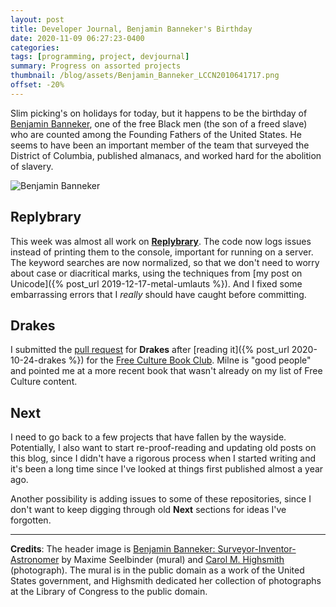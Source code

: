 ```yaml
---
layout: post
title: Developer Journal, Benjamin Banneker's Birthday
date: 2020-11-09 06:27:23-0400
categories:
tags: [programming, project, devjournal]
summary: Progress on assorted projects
thumbnail: /blog/assets/Benjamin_Banneker_LCCN2010641717.png
offset: -20%
---
```


Slim picking's on holidays for today, but it happens to be the birthday of [Benjamin Banneker](https://en.wikipedia.org/wiki/Benjamin_Banneker), one of the free Black men (the son of a freed slave) who are counted among the Founding Fathers of the United States.  He seems to have been an important member of the team that surveyed the District of Columbia, published almanacs, and worked hard for the abolition of slavery.

![Benjamin Banneker](/blog/assets/Benjamin_Banneker_LCCN2010641717.png "Benjamin Banneker")

## Replybrary

This week was almost all work on [**Replybrary**](https://github.com/jcolag/library-twtterbot).  The code now logs issues instead of printing them to the console, important for running on a server.  The keyword searches are now normalized, so that we don't need to worry about case or diacritical marks, using the techniques from [my post on Unicode]({% post_url 2019-12-17-metal-umlauts %}).  And I fixed some embarrassing errors that I *really* should have caught before committing.

## Drakes

I submitted the [pull request](https://github.com/shakna-israel/drakes/pull/1) for **Drakes** after [reading it]({% post_url 2020-10-24-drakes %}) for the [Free Culture Book Club](/blog/tag/bookclub/).  Milne is "good people" and pointed me at a more recent book that wasn't already on my list of Free Culture content.

## Next

I need to go back to a few projects that have fallen by the wayside.  Potentially, I also want to start re-proof-reading and updating old posts on this blog, since I didn't have a rigorous process when I started writing and it's been a long time since I've looked at things first published almost a year ago.

Another possibility is adding issues to some of these repositories, since I don't want to keep digging through old **Next** sections for ideas I've forgotten.

* * *

**Credits**:  The header image is [Benjamin Banneker: Surveyor-Inventor-Astronomer](https://loc.gov/pictures/resource/highsm.09905/) by Maxime Seelbinder (mural) and [Carol M. Highsmith](https://en.wikipedia.org/wiki/Carol_M._Highsmith) (photograph).  The mural is in the public domain as a work of the United States government, and Highsmith dedicated her collection of photographs at the Library of Congress to the public domain.
